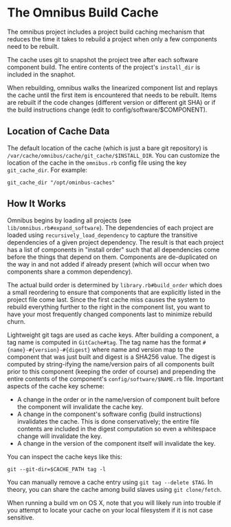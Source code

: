 # The Omnibus Build Cache #

The omnibus project includes a project build caching mechanism that
reduces the time it takes to rebuild a project when only a few
components need to be rebuilt.

The cache uses git to snapshot the project tree after each software
component build. The entire contents of the project's `install_dir`
is included in the snaphot.

When rebuilding, omnibus walks the linearized component list and
replays the cache until the first item is encountered that needs to be
rebuilt. Items are rebuilt if the code changes (different version or
different git SHA) or if the build instructions change (edit to
config/software/$COMPONENT).

## Location of Cache Data ##

The default location of the cache (which is just a bare git
repository) is
`/var/cache/omnibus/cache/git_cache/$INSTALL_DIR`. You can
customize the location of the cache in the `omnibus.rb` config file
using the key `git_cache_dir`. For example:

    git_cache_dir "/opt/ominbus-caches"

## How It Works ##

Omnibus begins by loading all projects (see
`lib/omnibus.rb#expand_software`). The dependencies of each project
are loaded using `recursively_load_dependency` to capture the
transitive dependencies of a given project dependency. The result is
that each project has a list of components in "install order" such
that all dependencies come before the things that depend on
them. Components are de-duplicated on the way in and not added if
already present (which will occur when two components share a common
dependency).

The actual build order is determined by `library.rb#build_order` which
does a small reordering to ensure that components that are explicitly
listed in the project file come last. Since the first cache miss
causes the system to rebuild everything further to the right in the
component list, you want to have your most frequently changed
components last to minimize rebuild churn.

Lightweight git tags are used as cache keys. After building a
component, a tag name is computed in `GitCache#tag`. The
tag name has the format `#{name}-#{version}-#{digest}` where name and
version map to the component that was just built and digest is a
SHA256 value. The digest is computed by string-ifying the name/version
pairs of all components built prior to this component (keeping the
order of course) and prepending the entire contents of the component's
`config/software/$NAME.rb` file. Important aspects of the cache key
scheme:

* A change in the order or in the name/version of component built
  before the component will invalidate the cache key.
* A change in the component's software config (build instructions)
  invalidates the cache. This is done conservatively; the entire file
  contents are included in the digest computation so even a whitespace
  change will invalidate the key.
* A change in the version of the component itself will invalidate the
  key.

You can inspect the cache keys like this:

    git --git-dir=$CACHE_PATH tag -l

You can manually remove a cache entry using `git tag --delete
$TAG`. In theory, you can share the cache among build slaves using
`git clone/fetch`.

When running a build vm on OS X, note that you will likely run into
trouble if you attempt to locate your cache on your local
filesystem if it is not case sensitive.
